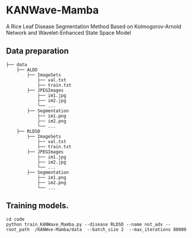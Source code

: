 # KANWave-Mamba
A Rice Leaf Disease Segmentation Method Based on Kolmogorov-Arnold Network and Wavelet-Enhanced State Space Model

## Data preparation

```
├── data
    ├── ALDD
        ├── ImageSets
            ├── val.txt
            ├── train.txt
        ├── JPEGImages
            ├── im1.jpg
            ├── im2.jpg
            └── ...
        ├── Segmentation
            ├── im1.png
            ├── im2.png
            └── ...
    ├── RLDSD
        ├── ImageSets
            ├── val.txt
            ├── train.txt
        ├── JPEGImages
            ├── im1.jpg
            ├── im2.jpg
            └── ...
        ├── Segmentation
            ├── im1.png
            ├── im2.png
            └── ...
```

## Training models.
```
cd code
python train_KANWave_Mamba.py --disease RLDSD --name not_adv --root_path  /KANWve-Mamba/data  --batch_size 2  --max_iterations 80000
```




